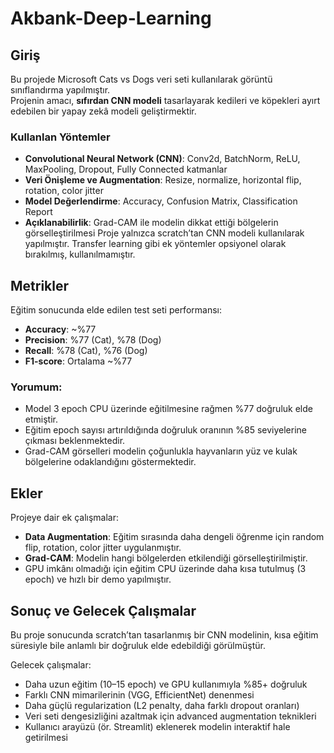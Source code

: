 # Akbank-Deep-Learning
## Giriş
Bu projede Microsoft Cats vs Dogs veri seti kullanılarak görüntü sınıflandırma yapılmıştır.  
Projenin amacı, **sıfırdan CNN modeli** tasarlayarak kedileri ve köpekleri ayırt edebilen bir yapay zekâ modeli geliştirmektir.
### Kullanlan Yöntemler
- **Convolutional Neural Network (CNN)**: Conv2d, BatchNorm, ReLU, MaxPooling, Dropout, Fully Connected katmanlar
- **Veri Önişleme ve Augmentation**: Resize, normalize, horizontal flip, rotation, color jitter
- **Model Değerlendirme**: Accuracy, Confusion Matrix, Classification Report
- **Açıklanabilirlik**: Grad-CAM ile modelin dikkat ettiği bölgelerin görselleştirilmesi
Proje yalnızca scratch’tan CNN modeli kullanılarak yapılmıştır. Transfer learning gibi ek yöntemler opsiyonel olarak bırakılmış, kullanılmamıştır.
## Metrikler
Eğitim sonucunda elde edilen test seti performansı:
- **Accuracy**: ~%77
- **Precision**: %77 (Cat), %78 (Dog)
- **Recall**: %78 (Cat), %76 (Dog)
- **F1-score**: Ortalama ~%77
### Yorumum:
- Model 3 epoch CPU üzerinde eğitilmesine rağmen %77 doğruluk elde etmiştir.
- Eğitim epoch sayısı artırıldığında doğruluk oranının %85 seviyelerine çıkması beklenmektedir.
- Grad-CAM görselleri modelin çoğunlukla hayvanların yüz ve kulak bölgelerine odaklandığını göstermektedir.
## Ekler
Projeye dair ek çalışmalar:
- **Data Augmentation**: Eğitim sırasında daha dengeli öğrenme için random flip, rotation, color jitter uygulanmıştır.
- **Grad-CAM**: Modelin hangi bölgelerden etkilendiği görselleştirilmiştir.
- GPU imkânı olmadığı için eğitim CPU üzerinde daha kısa tutulmuş (3 epoch) ve hızlı bir demo yapılmıştır.
## Sonuç ve Gelecek Çalışmalar
Bu proje sonucunda scratch’tan tasarlanmış bir CNN modelinin, kısa eğitim süresiyle bile anlamlı bir doğruluk elde edebildiği görülmüştür.  

Gelecek çalışmalar:
- Daha uzun eğitim (10–15 epoch) ve GPU kullanımıyla %85+ doğruluk
- Farklı CNN mimarilerinin (VGG, EfficientNet) denenmesi
- Daha güçlü regularization (L2 penalty, daha farklı dropout oranları)
- Veri seti dengesizliğini azaltmak için advanced augmentation teknikleri
- Kullanıcı arayüzü (ör. Streamlit) eklenerek modelin interaktif hale getirilmesi
